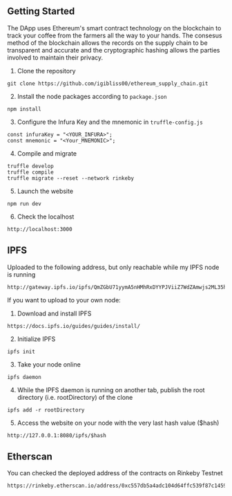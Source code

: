 ## Getting Started

The DApp uses Ethereum's smart contract technology on the blockchain to track your coffee from the farmers all the way to your hands. The consesus method of the blockchain allows the records on the supply chain to be transparent and accurate and the cryptographic hashing allows the parties involved to maintain their privacy.

1. Clone the repository

```
git clone https://github.com/igibliss00/ethereum_supply_chain.git
```

2. Install the node packages according to `package.json`

```
npm install
```

3. Configure the Infura Key and the mnemonic in `truffle-config.js`

```
const infuraKey = "<YOUR_INFURA>";
const mnemonic = "<Your_MNEMONIC>";
```

4. Compile and migrate

```
truffle develop
truffle compile
truffle migrate --reset --network rinkeby
```

5. Launch the website

```
npm run dev
```

6. Check the localhost

```
http://localhost:3000
```

## IPFS

Uploaded to the following address, but only reachable while my IPFS node is running

```
http://gateway.ipfs.io/ipfs/QmZGbU71yymA5nHMhRxDYYPJViiZ7WdZAmwjs2ML35hJ4Q
```

If you want to upload to your own node:

1. Download and install IPFS

```
https://docs.ipfs.io/guides/guides/install/
```

2. Initialize IPFS

```
ipfs init
```

3. Take your node online

```
ipfs daemon
```

4. While the IPFS daemon is running on another tab, publish the root directory (i.e. rootDirectory) of the clone

```
ipfs add -r rootDirectory
```

5. Access the website on your node with the very last hash value (\$hash)

```
http://127.0.0.1:8080/ipfs/$hash
```

## Etherscan

You can checked the deployed address of the contracts on Rinkeby Testnet

```
https://rinkeby.etherscan.io/address/0xc557db5a4adc104d64ffc539f87c14596ed26723
```
